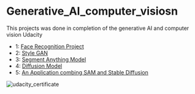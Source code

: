 # Generative_AI_computer_visiosn
This projects was done in completion of the generative AI and computer vision Udacity



                     
- 1: [Face Recognition Project](1-Face-recognition_Project)   
- 2: [Style GAN](P2)
- 3: [Segment Anything Model](P3)
- 4: [Diffusion Model](P4)
- 5: [An Application combing SAM and Stable Diffusion](P5)






![udacity_certificate](https://github.com/Danny024/Generative_AI_computer_visiosn/blob/main/image/Computer%20Vision%20and%20Generative%20AI%20.png)
